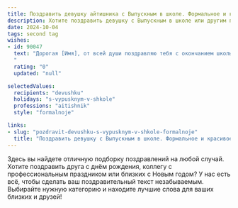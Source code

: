 ```yaml
---
title: Поздравить девушку айтишника с Выпускным в школе. Формальное и красивое
description: Хотите поздравить девушку с Выпускным в школе или другим праздником? Наш ИИ создаст незабываемое поздравление, а вы обязательно выделитесь среди других.  
date: 2024-10-04
tags: second tag
wishes:
- id: 90047
  text: "Дорогая [Имя], от всей души поздравляю тебя с окончанием школы и вступлением в новую, увлекательную жизнь!  Твой выбор профессии –  айтишника –  говорит о твоем стремлении к инновациям и технологиям,  и я уверена, что  тебя ждёт блестящая карьера в этой сфере. Желаю тебе  успехов в освоении  новых знаний,  интересных проектов и  достижения всех твоих  целей!  Пусть  этот  выпускной  станет  ярким  воспоминанием  о  прекрасном этапе жизни.
  "
  rating: "0"
  updated: "null"

selectedValues:
  recipients: "devushku"
  holidays: "s-vypusknym-v-shkole"
  professions: "aitishnik"
  style: "formalnoje"

links:
- slug: "pozdravit-devushku-s-vypusknym-v-shkole-formalnoje"
  title: "Поздравить девушку с Выпускным в школе. Формальное и красивое"
---
```


Здесь вы найдете отличную подборку поздравлений на любой случай.
Хотите поздравить друга с днём рождения, коллегу с профессиональным праздником или близких с Новым годом? У нас есть всё, чтобы сделать ваш поздравительный текст незабываемым. Выбирайте нужную категорию и находите лучшие слова для ваших близких и друзей!
